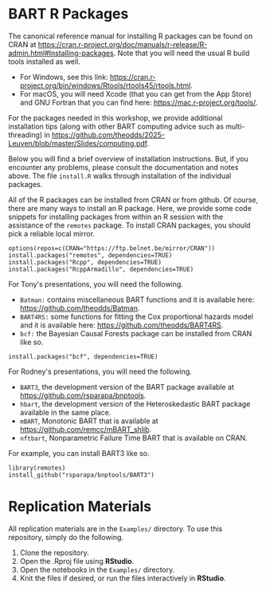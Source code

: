 
# BART R Packages

The canonical reference manual for installing R packages can be found on CRAN at
<https://cran.r-project.org/doc/manuals/r-release/R-admin.html#Installing-packages>.
Note that you will need the usual R build tools installed as well.

- For Windows, see this link: <https://cran.r-project.org/bin/windows/Rtools/rtools45/rtools.html>.
- For macOS, you will need Xcode (that you can get from the App Store) and
  GNU Fortran that you can find here: 
  <https://mac.r-project.org/tools/>.

For the packages needed in this workshop, we provide additional installation tips (along with other BART computing advice such as multi-threading) in
<https://github.com/theodds/2025-Leuven/blob/master/Slides/computing.pdf>. 

Below you will find a brief overview of installation instructions. But, if you
encounter any problems, please consult the documentation and notes above. The
file `install.R` walks through installation of the individual packages.

All of the R packages can be installed from CRAN or from github.  Of course,
there are many ways to install an R package.  Here, we provide some
code snippets for installing packages from within an R session with
the assistance of the `remotes` package.  To install CRAN packages, 
you should pick a reliable local mirror.

```
options(repos=c(CRAN="https://ftp.belnet.be/mirror/CRAN"))
install.packages("remotes", dependencies=TRUE)
install.packages("Rcpp", dependencies=TRUE)
install.packages("RcppArmadillo", dependencies=TRUE)
```

For Tony's presentations, you will need the following.

- `Batman:` contains miscellaneous BART functions and it is available here: <https://github.com/theodds/Batman>.
- `BART4RS:` some functions for fitting the Cox proportional hazards
   model and it is available here: <https://github.com/theodds/BART4RS>.
- `bcf:` the Bayesian Causal Forests package can be installed from CRAN like so.

```
install.packages("bcf", dependencies=TRUE)
```

For Rodney's presentations, you will need the following.
- `BART3`, the development version of the BART package available at
<https://github.com/rsparapa/bnptools>.
- `hbart`, the development version of the Heteroskedastic BART
package available in the same place.
- `mBART`, Monotonic BART that is available at <https://github.com/remcc/mBART_shlib>.
- `nftbart`, Nonparametric Failure Time BART that is available on CRAN.

For example, you can install BART3 like so.

```
library(remotes)
install_github("rsparapa/bnptools/BART3")
```

# Replication Materials

All replication materials are in the `Examples/` directory. To use this
repository, simply do the following.

1. Clone the repository.
2. Open the .Rproj file using **RStudio**.
3. Open the notebooks in the `Examples/` directory.
4. Knit the files if desired, or run the files interactively in **RStudio**.
